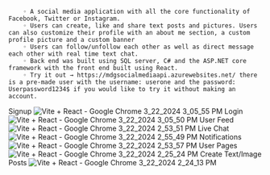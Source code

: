         ◦ A social media application with all the core functionality of Facebook, Twitter or Instagram.
        ◦ Users can create, like and share text posts and pictures. Users can also customize their profile with an about me section, a custom profile picture and a custom banner
        ◦ Users can follow/unfollow each other as well as direct message each other with real time text chat.
        ◦ Back end was built using SQL server, C# and the ASP.NET core framework with the front end built using React.
        ◦ Try it out → https://mdgsocialmediaapi.azurewebsites.net/ there is a pre-made user with the username: userone and the password: Userpassword1234$ if you would like to try it without making an account. 

Signup ![Vite + React - Google Chrome 3_22_2024 3_05_55 PM](https://github.com/MatthewGsell/SocialMedia/assets/122045067/66de1340-6cde-41c8-a736-bdac6195f60a)
Login ![Vite + React - Google Chrome 3_22_2024 3_05_50 PM](https://github.com/MatthewGsell/SocialMedia/assets/122045067/d106f848-f830-40e5-8c17-8c51274fe9fa)
User Feed ![Vite + React - Google Chrome 3_22_2024 2_53_51 PM](https://github.com/MatthewGsell/SocialMedia/assets/122045067/81fbbed1-9013-47d2-ac70-41c8fa3d69ac)
Live Chat ![Vite + React - Google Chrome 3_22_2024 2_55_49 PM](https://github.com/MatthewGsell/SocialMedia/assets/122045067/63ba0a15-db19-4472-9c52-d6fee753051d)
Notifications ![Vite + React - Google Chrome 3_22_2024 2_53_57 PM](https://github.com/MatthewGsell/SocialMedia/assets/122045067/3e8d1552-91c6-49d1-8213-809c8d71b53a)
User Pages ![Vite + React - Google Chrome 3_22_2024 2_25_24 PM](https://github.com/MatthewGsell/SocialMedia/assets/122045067/ed3ec2e1-00b7-4438-b7cb-f73e2c0dda00)
Create Text/Image Posts ![Vite + React - Google Chrome 3_22_2024 2_24_13 PM](https://github.com/MatthewGsell/SocialMedia/assets/122045067/b828344e-e106-4cca-8378-c0706b2dbc1c)
